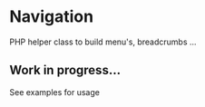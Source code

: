 # Navigation

PHP helper class to build menu's, breadcrumbs ...

## Work in progress...

See examples for usage
